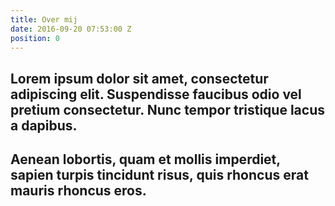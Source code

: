 ```yaml
---
title: Over mij
date: 2016-09-20 07:53:00 Z
position: 0
---
```


## Lorem ipsum dolor sit amet, consectetur adipiscing elit. Suspendisse faucibus odio vel pretium consectetur. Nunc tempor tristique lacus a dapibus.

## Aenean lobortis, quam et mollis imperdiet, sapien turpis tincidunt risus, quis rhoncus erat mauris rhoncus eros. 
